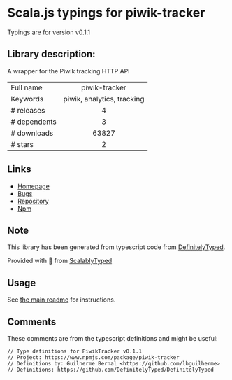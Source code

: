 
# Scala.js typings for piwik-tracker

Typings are for version v0.1.1

## Library description:
A wrapper for the Piwik tracking HTTP API

|                    |                 |
| ------------------ | :-------------: |
| Full name          | piwik-tracker |
| Keywords           | piwik, analytics, tracking |
| # releases         | 4 |
| # dependents       | 3 |
| # downloads        | 63827 |
| # stars            | 2 |

## Links
- [Homepage](https://github.com/fhemberger/piwik-tracker)
- [Bugs](https://github.com/fhemberger/piwik-tracker/issues)
- [Repository](https://github.com/fhemberger/piwik-tracker)
- [Npm](https://www.npmjs.com/package/piwik-tracker)
    


## Note
This library has been generated from typescript code from [DefinitelyTyped](https://definitelytyped.org).

Provided with :purple_heart: from [ScalablyTyped](https://github.com/oyvindberg/ScalablyTyped)

## Usage
See [the main readme](../../readme.md) for instructions.

## Comments

These comments are from the typescript definitions and might be useful:
```
// Type definitions for PiwikTracker v0.1.1
// Project: https://www.npmjs.com/package/piwik-tracker
// Definitions by: Guilherme Bernal <https://github.com/lbguilherme>
// Definitions: https://github.com/DefinitelyTyped/DefinitelyTyped

```


